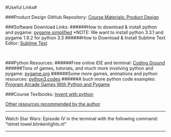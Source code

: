 #Useful Links#


###Product Design GitHub Repository:
[Course Materials: Product Design](https://github.com/AdrienAtallah/Product_Development)   


###Software Download Links:
######How to download & install python and pygame:
[pygame simplified](http://webprojects.eecs.qmul.ac.uk/fa303/pgs/install.html)
*NOTE: We want to install python 3.3.1 and pygame 1.9.2 for python 3.3
######How to Download & Install Sublime Text Editor:
[Sublime Text](http://www.sublimetext.com)  

<BR>

###Python Resources:
######Free online IDE and terminal:
[Coding Ground](http://tutorialspoint.com/codingground.htm)
######Tons of games, tutorials, and much more involving python and pygame:
[pygame.org](http://www.pygame.org/tags/game)
######Some more games, animations and python resources:
[python3.codes](http://python3.codes/page/2/)
######A buch more python code examples:
[Program Arcade Games With Python and Pygame](http://www.balloonbuilding.com/index.php?chapter=example_code)  




###Course Textbooks:
[Invent with python](http://inventwithpython.com/index.html)

[Other resources recommended by the author](http://inventwithpython.com/blog/2010/09/01/the-top-10-pygame-tutorials/)  





****************
Watch Star Wars: Episode IV in the terminal with the following command:
"telnet towel.blinkenlights.nl"
****************

